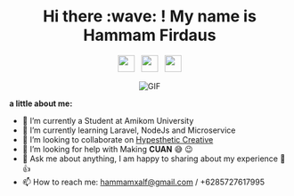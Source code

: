 <h1 align="center">Hi there :wave: ! My name is Hammam Firdaus</h1>
<p align='center'>
  <a href="https://web.facebook.com/hammamxalf"><img height="30" src="https://raw.githubusercontent.com/FortAwesome/Font-Awesome/951a0d011f8c832991750c16136f8e260efa60b5/svgs/brands/facebook-square.svg"></a>&nbsp;&nbsp;
  <a href="https://instagram.com/mamxalf"><img height="30" src="https://raw.githubusercontent.com/FortAwesome/Font-Awesome/951a0d011f8c832991750c16136f8e260efa60b5/svgs/brands/instagram-square.svg"></a>&nbsp;&nbsp;
  <a href="https://www.linkedin.com/in/hammam-firdaus-426232196/"><img height="30" src="https://raw.githubusercontent.com/FortAwesome/Font-Awesome/951a0d011f8c832991750c16136f8e260efa60b5/svgs/brands/linkedin.svg"></a>
</p>


<!--
**mamxalf/mamxalf** is a ✨ _special_ ✨ repository because its `README.md` (this file) appears on your GitHub profile.
-->
<p align="center">
<img align="middle" alt="GIF" src="https://media.giphy.com/media/IpeYSEZshTefe/source.gif" />
</p>


**a little about me:**

- 🔭 I’m currently a Student at Amikom University
- 🌱 I’m currently learning Laravel, NodeJs and Microservice
- 👯 I’m looking to collaborate on [Hypesthetic Creative](https://www.instagram.com/hypestheticreative/)
- 🤔 I’m looking for help with Making **CUAN** :sweat_smile:   :wink:
- 💬 Ask me about anything, I am happy to sharing about my experience :feet:   :+1: 
- 📫 How to reach me: hammamxalf@gmail.com / +6285727617995

